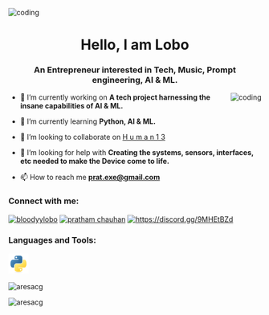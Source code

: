 <p><img align="centre" height="200" width="1200" src="https://media.giphy.com/media/NKEt9elQ5cR68/giphy.gif" alt="coding" /></p>

<h1 align="center">Hello, I am Lobo</h1>
<h3 align="center">An Entrepreneur interested in Tech, Music, Prompt engineering, AI & ML.</h3>
<p><img align="right" src="https://media.giphy.com/media/GkD4U3VfiIbzcBhQNu/giphy.gif" alt="coding" /></p>

- 🔭 I’m currently working on **A tech project harnessing the insane capabilities of AI & ML.**

- 🌱 I’m currently learning **Python, AI & ML.**

- 👯 I’m looking to collaborate on [H u m a n 1 3](https://github.com/AresACG/H-u-m-a-n-1-3.git)

- 🤝 I’m looking for help with **Creating the systems, sensors, interfaces, etc needed to make the Device come to life.**

- 📫 How to reach me **prat.exe@gmail.com**

<h3 align="left">Connect with me:</h3>
<p align="left">
<a href="https://twitter.com/bloodyylobo" target="blank"><img align="center" src="https://raw.githubusercontent.com/rahuldkjain/github-profile-readme-generator/master/src/images/icons/Social/twitter.svg" alt="bloodyylobo" height="30" width="40" /></a>
<a href="https://linkedin.com/in/pratham chauhan" target="blank"><img align="center" src="https://raw.githubusercontent.com/rahuldkjain/github-profile-readme-generator/master/src/images/icons/Social/linked-in-alt.svg" alt="pratham chauhan" height="30" width="40" /></a>
<a href="https://discord.gg/https://discord.gg/9MHEtBZd" target="blank"><img align="center" src="https://raw.githubusercontent.com/rahuldkjain/github-profile-readme-generator/master/src/images/icons/Social/discord.svg" alt="https://discord.gg/9MHEtBZd" height="30" width="40" /></a>
</p>

<h3 align="left">Languages and Tools:</h3>
<p align="left"> <a href="https://www.python.org" target="_blank" rel="noreferrer"> <img src="https://raw.githubusercontent.com/devicons/devicon/master/icons/python/python-original.svg" alt="python" width="40" height="40"/> </a> </p>

<p>&nbsp;<img align="left" src="https://github-readme-stats.vercel.app/api?username=aresacg&show_icons=true&locale=en" alt="aresacg" /></p>
<p><img align="upperright" src="https://github-readme-streak-stats.herokuapp.com/?user=aresacg&" alt="aresacg" /></p>
